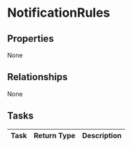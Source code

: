 # NotificationRules



## Properties
None

## Relationships
None


## Tasks

| Task		   | Return Type	|Description|
|:---------------|:--------|:----------|
